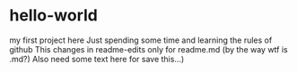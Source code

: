 # hello-world
my first project here
Just spending some time and learning the rules of github
This changes in readme-edits only for readme.md (by the way wtf is .md?)
Also need some text here for save this...)
